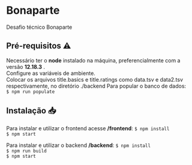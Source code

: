 # Bonaparte

  

Desafio técnico Bonaparte

  
## Pré-requisitos :warning:

Necessário ter o **node** instalado na máquina, preferencialmente com a versão **12.18.3** .      
Configure as variáveis de ambiente.       
Colocar os arquivos title.basics e title.ratings como data.tsv e data2.tsv respectivamente, no diretório ./backend
 Para popular o banco de dados:   
 `$ npm run populate`    

  

## Instalação :inbox_tray:

Para instalar e utilizar o frontend acesse **/frontend**:
`$ npm install`   
`$ npm start`    

Para instalar e utilizar o backend **/backend**:
`$ npm install`    
`$ npm run build`   
`$ npm start`        
